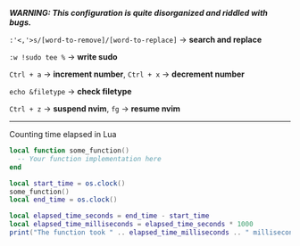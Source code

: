 **_WARNING: This configuration is quite disorganized and riddled with bugs._**

`:'<,'>s/[word-to-remove]/[word-to-replace]` -> **search and replace**

`:w !sudo tee %` -> **write sudo**

`Ctrl + a` -> **increment number**, `Ctrl + x` -> **decrement number**

`echo &filetype` -> **check filetype**

`Ctrl + z` -> **suspend nvim**, `fg` -> **resume nvim**

---

Counting time elapsed in Lua

```lua
local function some_function()
  -- Your function implementation here
end

local start_time = os.clock()
some_function()
local end_time = os.clock()

local elapsed_time_seconds = end_time - start_time
local elapsed_time_milliseconds = elapsed_time_seconds * 1000
print("The function took " .. elapsed_time_milliseconds .. " milliseconds to run.")

```
